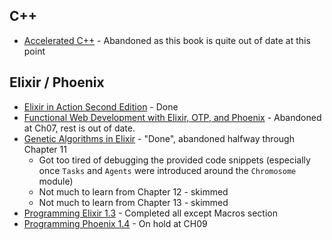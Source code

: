 ## C++
- [Accelerated C++](/C%2B%2B/Accelerated%20C%2B%2B/) - Abandoned as this book is quite out of date at this point

## Elixir / Phoenix
- [Elixir in Action Second Edition](/Elixir/Elixir%20in%20Action%20Second%20Edition/) - Done
- [Functional Web Development with Elixir, OTP, and Phoenix](/Elixir/Functional%20Web%20Development%20with%20Elixir%20OTP%20and%20Phoenix/) - Abandoned at Ch07, rest is out of date.
- [Genetic Algorithms in Elixir](/Elixir/Genetic%20Algorithms%20in%20Elixir/) - "Done", abandoned halfway through Chapter 11
    - Got too tired of debugging the provided code snippets (especially once `Tasks` and `Agents` were introduced around the `Chromosome` module)
    - Not much to learn from Chapter 12 - skimmed
    - Not much to learn from Chapter 13 - skimmed
- [Programming Elixir 1.3](/Elixir/Programming%20Elixir%201.3/) - Completed all except Macros section
- [Programming Phoenix 1.4](/Elixir/Programming%20Phoenix%201.4/) - On hold at CH09
